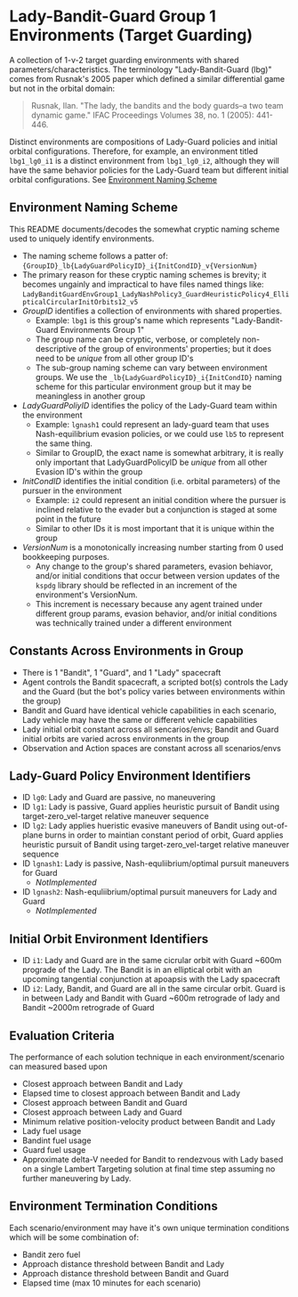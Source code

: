 # Lady-Bandit-Guard Group 1 Environments (Target Guarding)

A collection of 1-v-2 target guarding environments with shared parameters/characteristics.
The terminology "Lady-Bandit-Guard (lbg)" comes from Rusnak's 2005 paper which defined a similar differential game but not in the orbital domain:
> Rusnak, Ilan. "The lady, the bandits and the body guards–a two team dynamic game." IFAC Proceedings Volumes 38, no. 1 (2005): 441-446.

Distinct environments are compositions of Lady-Guard policies and initial orbital configurations. Therefore, for example, an environment titled `lbg1_lg0_i1` is a distinct environment from `lbg1_lg0_i2`, although they will have the same behavior policies for the Lady-Guard team but different initial orbital configurations. See [Environment Naming Scheme](#environment-naming-scheme)

##  Environment Naming Scheme

This README documents/decodes the somewhat cryptic naming scheme used to uniquely identify environments. 
+ The naming scheme follows a patter of: `{GroupID}_lb{LadyGuardPolicyID}_i{InitCondID}_v{VersionNum}`
+ The primary reason for these cryptic naming schemes is brevity; it becomes ungainly and impractical to have files named things like: `LadyBanditGuardEnvGroup1_LadyNashPolicy3_GuardHeuristicPolicy4_EllipticalCircularInitOrbits12_v5`
+ *GroupID* identifies a collection of environments with shared properties. 
    + Example: `lbg1` is this group's name which represents "Lady-Bandit-Guard Environments Group 1"
    + The group name can be cryptic, verbose, or completely non-descriptive of the group of environments' properties; but it does need to be _unique_ from all other group ID's
    + The sub-group naming scheme can vary between environment groups. We use the `_lb{LadyGuardPolicyID}_i{InitCondID}` naming scheme for this particular environment group but it may be meaningless in another group
+ *LadyGuardPoliyID* identifies the policy of the Lady-Guard team within the environment
    + Example: `lgnash1` could represent an lady-guard team that uses Nash-equilibrium evasion policies, or we could use `lb5` to represent the same thing. 
    + Similar to GroupID, the exact name is somewhat arbitrary, it is really only important that LadyGuardPolicyID be _unique_ from all other Evasion ID's within the group
+ *InitCondID* identifies the initial condition (i.e. orbital parameters) of the pursuer in the environment
    + Example: `i2` could represent an initial condition where the pursuer is inclined relative to the evader but a conjunction is staged at some point in the future
    + Similar to other IDs it is most important that it is unique within the group
+ *VersionNum* is a monotonically increasing number starting from 0 used bookkeeping purposes. 
    + Any change to the group's shared parameters, evasion behiavor, and/or initial conditions that occur between version updates of the `kspdg` library should be reflected in an increment of the environment's VersionNum. 
    + This increment is necessary because any agent trained under different group params, evasion behavior, and/or initial conditions was technically trained under a different environment

## Constants Across Environments in Group

+ There is 1 "Bandit", 1 "Guard", and 1 "Lady" spacecraft
+ Agent controls the Bandit spacecraft, a scripted bot(s) controls the Lady and the Guard (but the bot's policy varies between environments within the group)
+ Bandit and Guard have identical vehicle capabilities in each scenario, Lady vehicle may have the same or different vehicle capabilities
+ Lady initial orbit constant across all sencarios/envs; Bandit and Guard initial orbits are varied across environments in the group
+ Observation and Action spaces are constant across all scenarios/envs

## Lady-Guard Policy Environment Identifiers

+ ID `lg0`: Lady and Guard are passive, no maneuvering
+ ID `lg1`: Lady is passive, Guard applies heuristic pursuit of Bandit using target-zero_vel-target relative maneuver sequence
+ ID `lg2`: Lady applies hueristic evasive maneuvers of Bandit using out-of-plane burns in order to maintian constant period of orbit, Guard applies heuristic pursuit of Bandit using target-zero_vel-target relative maneuver sequence
+ ID `lgnash1`: Lady is passive, Nash-equliibrium/optimal pursuit maneuvers for Guard
    + _NotImplemented_
+ ID `lgnash2`: Nash-equliibrium/optimal pursuit maneuvers for Lady and Guard
    + _NotImplemented_

## Initial Orbit Environment Identifiers

+ ID `i1`: Lady and Guard are in the same cicrular orbit with Guard ~600m prograde of the Lady. The Bandit is in an elliptical orbit with an upcoming tangential conjunction at apoapsis with the Lady spacecraft
+ ID `i2`: Lady, Bandit, and Guard are all in the same circular orbit. Guard is in between Lady and Bandit with Guard ~600m retrograde of lady and Bandit ~2000m retrograde of Guard

## Evaluation Criteria 

The performance of each solution technique in each environment/scenario can measured based upon

+ Closest approach between Bandit and Lady
+ Elapsed time to closest approach between Bandit and Lady
+ Closest approach between Bandit and Guard
+ Closest approach between Lady and Guard
+ Minimum relative position-velocity product between Bandit and Lady
+ Lady fuel usage
+ Bandint fuel usage
+ Guard fuel usage
+ Approximate delta-V needed for Bandit to rendezvous with Lady based on a single Lambert Targeting solution at final time step assuming no further maneuvering by Lady.

## Environment Termination Conditions 

Each scenario/environment may have it's own unique termination conditions which will be some combination of:

+ Bandit zero fuel
+ Approach distance threshold between Bandit and Lady
+ Approach distance threshold between Bandit and Guard
+ Elapsed time (max 10 minutes for each scenario)


